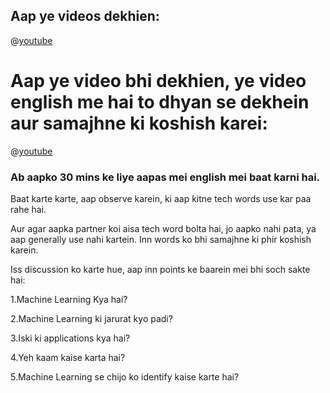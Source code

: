 
## Aap ye videos dekhien:

@[youtube](XyogitQeYDA)

# Aap ye video bhi dekhien, ye video english me hai to dhyan se dekhein aur samajhne ki koshish karei:

@[youtube](3bJ7RChxMWQ)

### Ab aapko 30 mins ke liye aapas mei english mei baat karni hai.

Baat karte karte, aap observe karein, ki aap kitne tech words use kar paa rahe hai.

Aur agar aapka partner koi aisa tech word bolta hai, jo aapko nahi pata, ya aap generally use nahi kartein. Inn words ko bhi samajhne ki phir koshish karein.

Iss discussion ko karte hue, aap inn points ke baarein mei bhi soch sakte hai:

1.Machine Learning Kya hai?

2.Machine Learning ki jarurat kyo padi?

3.Iski ki applications kya hai?

4.Yeh kaam kaise karta hai?

5.Machine Learning se chijo ko identify kaise karte hai?

